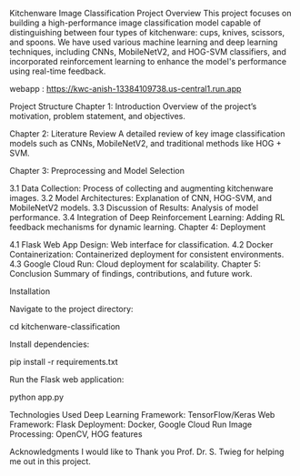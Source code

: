 Kitchenware Image Classification Project
Overview
This project focuses on building a high-performance image classification model capable of distinguishing between four types of kitchenware: cups, knives, scissors, and spoons. We have used various machine learning and deep learning techniques, including CNNs, MobileNetV2, and HOG-SVM classifiers, and incorporated reinforcement learning to enhance the model's performance using real-time feedback.

webapp :
https://kwc-anish-13384109738.us-central1.run.app

Project Structure
Chapter 1: Introduction
Overview of the project’s motivation, problem statement, and objectives.

Chapter 2: Literature Review
A detailed review of key image classification models such as CNNs, MobileNetV2, and traditional methods like HOG + SVM.

Chapter 3: Preprocessing and Model Selection

3.1 Data Collection: Process of collecting and augmenting kitchenware images.
3.2 Model Architectures: Explanation of CNN, HOG-SVM, and MobileNetV2 models.
3.3 Discussion of Results: Analysis of model performance.
3.4 Integration of Deep Reinforcement Learning: Adding RL feedback mechanisms for dynamic learning.
Chapter 4: Deployment

4.1 Flask Web App Design: Web interface for classification.
4.2 Docker Containerization: Containerized deployment for consistent environments.
4.3 Google Cloud Run: Cloud deployment for scalability.
Chapter 5: Conclusion
Summary of findings, contributions, and future work.

Installation

Navigate to the project directory:

cd kitchenware-classification

Install dependencies:

pip install -r requirements.txt

Run the Flask web application:

python app.py

Technologies Used
Deep Learning Framework: TensorFlow/Keras
Web Framework: Flask
Deployment: Docker, Google Cloud Run
Image Processing: OpenCV, HOG features


Acknowledgments
I would like to Thank you Prof. Dr. S. Twieg for helping me out in this project.
